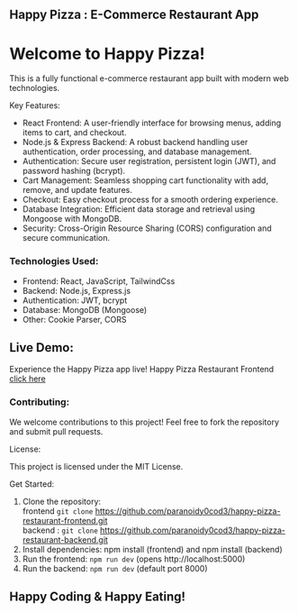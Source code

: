 ## Happy Pizza : E-Commerce Restaurant App

# Welcome to Happy Pizza!

This is a fully functional e-commerce restaurant app built with modern web technologies.

Key Features:

- React Frontend: A user-friendly interface for browsing menus, adding items to cart, and checkout.
- Node.js & Express Backend: A robust backend handling user authentication, order processing, and database management.
- Authentication: Secure user registration, persistent login (JWT), and password hashing (bcrypt).
- Cart Management: Seamless shopping cart functionality with add, remove, and update features.
- Checkout: Easy checkout process for a smooth ordering experience.
- Database Integration: Efficient data storage and retrieval using Mongoose with MongoDB.
- Security: Cross-Origin Resource Sharing (CORS) configuration and secure communication.

### Technologies Used:

- Frontend: React, JavaScript, TailwindCss
- Backend: Node.js, Express.js
- Authentication: JWT, bcrypt
- Database: MongoDB (Mongoose)
- Other: Cookie Parser, CORS

## Live Demo:

Experience the Happy Pizza app live!
Happy Pizza Restaurant Frontend
[click here](https://happy-pizza-restaurant-frontend.vercel.app/)

### Contributing:

We welcome contributions to this project! Feel free to fork the repository and submit pull requests.

License:

This project is licensed under the MIT License.

Get Started:

1.  Clone the repository: <br/>frontend `git clone` https://github.com/paranoidy0cod3/happy-pizza-restaurant-frontend.git <br/>
    backend : `git clone` https://github.com/paranoidy0cod3/happy-pizza-restaurant-backend.git
2.  Install dependencies: npm install (frontend) and npm install (backend)
3.  Run the frontend: `npm run dev` (opens http://localhost:5000)
4.  Run the backend: `npm run dev` (default port 8000)

## Happy Coding & Happy Eating!
